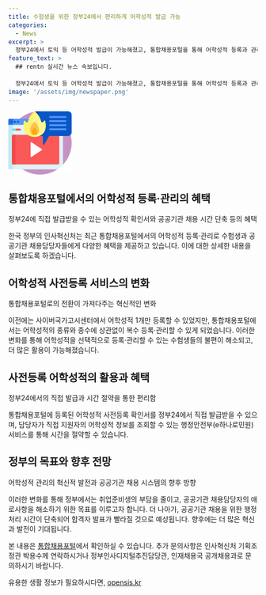 ```yaml
---
title: 수험생을 위한 정부24에서 편리하게 어학성적 발급 가능
categories:
  - News
excerpt: >
  정부24에서 토익 등 어학성적 발급이 가능해졌고, 통합채용포털을 통해 어학성적 등록과 관리가 간편해졌다. 어학성적 종류와 종수에 상관없이 복수 등록 가능하며, 채용 시 어학성적 인증도 용이해졌다. 공공기관 채용 시 어학성적 유효 여부 확인이 행정안전부(e하나로민원)를 통해 간편해졌으며, 이로 인해 채용 관련 행정처리 시간이 단축되고 합격자 발표가 빨라질 것으로 기대된다. 또한, 인사혁신처는 어학성적 사전등록 서비스를 개선해 취업준비생과 공공기관 채용담당자의 부담을 덜어줄 것으로 밝혔다.
feature_text: >
  ## rentn 실시간 뉴스 속보입니다.

  정부24에서 토익 등 어학성적 발급이 가능해졌고, 통합채용포털을 통해 어학성적 등록과 관리가 간편해졌다. 어학성적 종류와 종수에 상관없이 복수 등록 가능하며, 채용 시 어학성적 인증도 용이해졌다. 공공기관 채용 시 어학성적 유효 여부 확인이 행정안전부(e하나로민원)를 통해 간편해졌으며, 이로 인해 채용 관련 행정처리 시간이 단축되고 합격자 발표가 빨라질 것으로 기대된다. 또한, 인사혁신처는 어학성적 사전등록 서비스를 개선해 취업준비생과 공공기관 채용담당자의 부담을 덜어줄 것으로 밝혔다.
image: '/assets/img/newspaper.png'
---
```


<p><img src="/assets/img/news.png" alt="rentncar 속보" /></p>

<h2 data-ke-size="size26">통합채용포털에서의 어학성적 등록·관리의 혜택</h2>

<p data-ke-size="size16">정부24에 직접 발급받을 수 있는 어학성적 확인서와 공공기관 채용 시간 단축 등의 혜택</p>

<p>한국 정부의 인사혁신처는 최근 통합채용포털에서의 어학성적 등록·관리로 수험생과 공공기관 채용담당자들에게 다양한 혜택을 제공하고 있습니다. 이에 대한 상세한 내용을 살펴보도록 하겠습니다.</p>

<h2 data-ke-size="size26">어학성적 사전등록 서비스의 변화</h2>

<p data-ke-size="size16">통합채용포털로의 전환이 가져다주는 혁신적인 변화</p>

<p>이전에는 사이버국가고시센터에서 어학성적 1개만 등록할 수 있었지만, 통합채용포털에서는 어학성적의 종류와 종수에 상관없이 복수 등록·관리할 수 있게 되었습니다. 이러한 변화를 통해 어학성적을 선택적으로 등록·관리할 수 있는 수험생들의 불편이 해소되고, 더 많은 활용이 가능해졌습니다.</p>

<h2 data-ke-size="size26">사전등록 어학성적의 활용과 혜택</h2>

<p data-ke-size="size16">정부24에서의 직접 발급과 시간 절약을 통한 편리함</p>

<p>통합채용포털에 등록된 어학성적 사전등록 확인서를 정부24에서 직접 발급받을 수 있으며, 담당자가 직접 지원자의 어학성적 정보를 조회할 수 있는 행정안전부(e하나로민원) 서비스를 통해 시간을 절약할 수 있습니다.</p>

<h2 data-ke-size="size26">정부의 목표와 향후 전망</h2>

<p data-ke-size="size16">어학성적 관리의 혁신적 발전과 공공기관 채용 시스템의 향후 방향</p>

<p>이러한 변화를 통해 정부에서는 취업준비생의 부담을 줄이고, 공공기관 채용담당자의 애로사항을 해소하기 위한 목표를 이루고자 합니다. 더 나아가, 공공기관 채용을 위한 행정처리 시간이 단축되어 합격자 발표가 빨라질 것으로 예상됩니다. 향후에는 더 많은 혁신과 발전이 기대됩니다.</p>

<p>본 내용은 <a href="https://career.gosi.kr" target="_blank">통합채용포털</a>에서 확인하실 수 있습니다. 추가 문의사항은 인사혁신처 기획조정관 박용수께 연락하시거나 정부인사디지털추진담당관, 인재채용국 공개채용과로 문의하시기 바랍니다.</p>
유용한 생활 정보가 필요하시다면, <a href="https://opensis.kr" rel="dofollow">opensis.kr</a>



